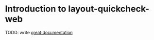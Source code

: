 # Introduction to layout-quickcheck-web

TODO: write [great documentation](http://jacobian.org/writing/what-to-write/)
